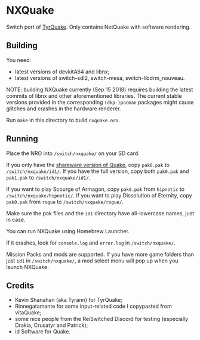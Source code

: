 # NXQuake
Switch port of [TyrQuake](https://disenchant.net/tyrquake/).
Only contains NetQuake with software rendering.

## Building
You need:
* latest versions of devkitA64 and libnx;
* latest versions of switch-sdl2, switch-mesa, switch-libdrm_nouveau.

NOTE: building NXQuake currently (Sep 15 2018) requires building the latest commits of libnx and other aforementioned libraries. The current stable versions provided in the corresponding `(dkp-)pacman` packages might cause glitches and crashes in the hardware renderer.

Run `make` in this directory to build `nxquake.nro`.

## Running
Place the NRO into `/switch/nxquake/` on your SD card.

If you only have the [shareware version of Quake](ftp://ftp.idsoftware.com/idstuff/quake/quake106.zip), copy `pak0.pak` to `/switch/nxquake/id1/`.
If you have the full version, copy both `pak0.pak` and `pak1.pak` to `/switch/nxquake/id1/`.

If you want to play Scourge of Armagon, copy `pak0.pak` from `hipnotic` to `/switch/nxquake/hipnotic/`.
If you want to play Dissolution of Eternity, copy `pak0.pak` from `rogue` to `/switch/nxquake/rogue/`.

Make sure the pak files and the `id1` directory have all-lowercase names, just in case.

You can run NXQuake using Homebrew Launcher.

If it crashes, look for `console.log` and `error.log` in `/switch/nxquake/`.

Mission Packs and mods are supported. If you have more game folders than just `id1` in `/switch/nxquake/`, a mod select menu will pop up when you launch NXQuake.

## Credits
* Kevin Shanahan (aka Tyrann) for TyrQuake;
* Rinnegatamante for some input-related code I copypasted from vitaQuake;
* some nice people from the ReiSwitched Discord for testing (especially Drakia, Crusatyr and Patrick);
* id Software for Quake.
